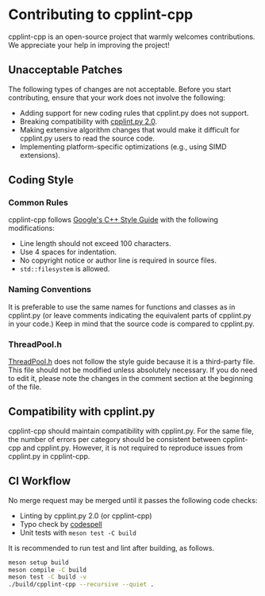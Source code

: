 # Contributing to cpplint-cpp

cpplint-cpp is an open-source project that warmly welcomes contributions. We appreciate your help in improving the project!

## Unacceptable Patches

The following types of changes are not acceptable. Before you start contributing, ensure that your work does not involve the following:

- Adding support for new coding rules that cpplint.py does not support.
- Breaking compatibility with [cpplint.py 2.0](https://github.com/cpplint/cpplint/tree/2.0.0).
- Making extensive algorithm changes that would make it difficult for cpplint.py users to read the source code.
- Implementing platform-specific optimizations (e.g., using SIMD extensions).

## Coding Style

### Common Rules

cpplint-cpp follows [Google's C++ Style Guide](http://google.github.io/styleguide/cppguide.html) with the following modifications:

- Line length should not exceed 100 characters.
- Use 4 spaces for indentation.
- No copyright notice or author line is required in source files.
- `std::filesystem` is allowed.

### Naming Conventions

It is preferable to use the same names for functions and classes as in cpplint.py (or leave comments indicating the equivalent parts of cpplint.py in your code.) Keep in mind that the source code is compared to cpplint.py.

### ThreadPool.h

[ThreadPool.h](../include/ThreadPool.h) does not follow the style guide because it is a third-party file. This file should not be modified unless absolutely necessary. If you do need to edit it, please note the changes in the comment section at the beginning of the file.

## Compatibility with cpplint.py

cpplint-cpp should maintain compatibility with cpplint.py. For the same file, the number of errors per category should be consistent between cpplint-cpp and cpplint.py. However, it is not required to reproduce issues from cpplint.py in cpplint-cpp.

## CI Workflow

No merge request may be merged until it passes the following code checks:

- Linting by cpplint.py 2.0 (or cpplint-cpp)
- Typo check by [codespell](https://github.com/codespell-project/codespell)
- Unit tests with `meson test -C build`

It is recommended to run test and lint after building, as follows.

```sh
meson setup build
meson compile -C build
meson test -C build -v
./build/cpplint-cpp --recursive --quiet .
```
